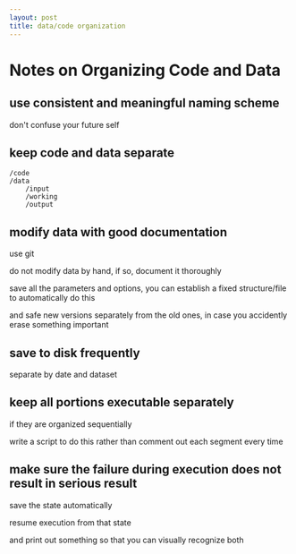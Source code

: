 ```yaml
---
layout: post
title: data/code organization
---
```




# Notes on Organizing Code and Data



## use consistent and meaningful naming scheme

don't confuse your future self

## keep code and data separate

```
/code
/data
	/input
	/working
	/output
```



## modify data with good documentation

use git 

do not modify data by hand, if so, document it thoroughly

save all the parameters and options, you can establish a fixed structure/file to automatically do this

and safe new versions separately from the old ones, in case you accidently erase something important

## save to disk frequently

separate by date and dataset



## keep all portions executable separately 

if they are organized sequentially

write a script to do this rather than comment out each segment every time



## make sure the failure during execution does not result in serious result

save the state automatically

resume execution from that state

and print out something so that you can visually recognize both 


